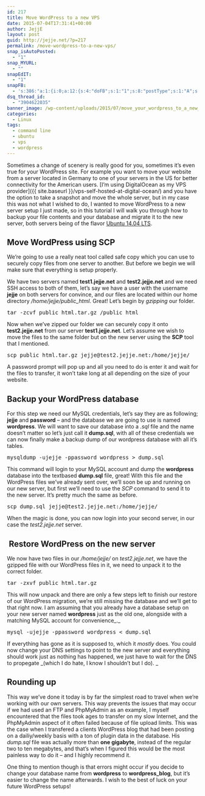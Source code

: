 ```yaml
---
id: 217
title: Move WordPress to a new VPS
date: 2015-07-04T17:31:41+00:00
author: JejjE
layout: post
guid: http://jejje.net/?p=217
permalink: /move-wordpress-to-a-new-vps/
snap_isAutoPosted:
  - "1"
snap_MYURL:
  - ""
snapEdIT:
  - "1"
snapFB:
  - 's:386:"a:1:{i:0;a:12:{s:4:"doFB";s:1:"1";s:8:"postType";s:1:"A";s:10:"AttachPost";s:1:"2";s:10:"SNAPformat";s:44:"%TITLE% at %SITENAME% using the Command Line";s:9:"isAutoImg";s:1:"A";s:8:"imgToUse";s:0:"";s:9:"isAutoURL";s:1:"A";s:8:"urlToUse";s:0:"";s:11:"isPrePosted";s:1:"1";s:8:"isPosted";s:1:"1";s:4:"pgID";s:31:"376126219133781_866370253442706";s:5:"pDate";s:19:"2015-07-04 17:36:58";}}";'
dsq_thread_id:
  - "3904622035"
banner_image: /wp-content/uploads/2015/07/move_your_wordpress_to_a_new_vps_using_command_tools.png
categories:
  - Linux
tags:
  - command line
  - ubuntu
  - vps
  - wordpress
---
```

Sometimes a change of scenery is really good for you, sometimes it&#8217;s even true for your WordPress site. For example you want to move your website from a server located in Germany to one of your servers in the US for better connectivity for the American users. [I&#8217;m using DigitalOcean as my VPS provider]({{ site.baseurl }}/vps-self-hosted-at-digital-ocean/) and you have the option to take a snapshot and move the whole server, but in my case this was not what I wished to do, I wanted to move WordPress to a new server setup I just made, so in this tutorial I will walk you through how to backup your file contents and your database and migrate it to the new server, both servers being of the flavor <a href="http://releases.ubuntu.com/14.04/" target="_blank" rel="nofollow">Ubuntu 14.04 LTS</a>.
<!--more-->
## Move WordPress using SCP

We&#8217;re going to use a really neat tool called safe copy which you can use to securely copy files from one server to another. But before we begin we will make sure that everything is setup properly.

We have two servers named **test1.jejje.net** and **test2.jejje.net** and we need SSH access to both of them, let&#8217;s say we have a user with the username **jejje** on both servers for convince, and our files are located within our home directory _/home/jejje/public_html_. Great! Let&#8217;s begin by _gzipping_ our folder.

<pre class="lang:default decode:true " title="Pack the public_html to public_html.tar.gz">tar -zcvf public_html.tar.gz /public_html</pre>

Now when we&#8217;ve zipped our folder we can securely copy it onto **test2.jejje.net** from our server **test1.jejje.net**. Let&#8217;s assume we wish to move the files to the same folder but on the new server using the **SCP** tool that I mentioned.

<pre class="lang:default decode:true" title="Securely copy file from test1.jejje.net to test2.jejje.net">scp public_html.tar.gz jejje@test2.jejje.net:/home/jejje/</pre>

A password prompt will pop up and all you need to do is enter it and wait for the files to transfer, it won&#8217;t take long at all depending on the size of your website.

## Backup your WordPress database

For this step we need our MySQL credentials, let&#8217;s say they are as following; **jejje** and **password** &#8211; and the database we are going to use is named **wordpress**. We will want to save our database into a _.sql_ file and the name doesn&#8217;t matter so let&#8217;s just call it **dump.sql**, with all of these credentials we can now finally make a backup dump of our wordpress database with all it&#8217;s tables.

<pre class="lang:default decode:true ">mysqldump -ujejje -ppassword wordpress > dump.sql</pre>

This command will login to your MySQL account and dump the **wordpress** database into the textbased **dump.sql** file, great! With this file and the WordPress files we&#8217;ve already sent over, we&#8217;ll soon be up and running on our new server, but first we&#8217;ll need to use the _SCP_ command to send it to the new server. It&#8217;s pretty much the same as before.

<pre class="lang:default decode:true" title="Transfer the SQL-file to the new server">scp dump.sql jejje@test2.jejje.net:/home/jejje/</pre>

When the magic is done, you can now login into your second server, in our case the _test2.jejje.net_ server.

##  Restore WordPress on the new server

We now have two files in our _/home/jejje/_ on _test2.jejje.net_, we have the gzipped file with our WordPress files in it, we need to unpack it to the correct folder.

<pre class="lang:default decode:true" title="Unpack the files">tar -zxvf public_html.tar.gz</pre>

This will now unpack and there are only a few steps left to finish our restore of our WordPress migration, we&#8217;re still missing the database and we&#8217;ll get to that right now. I am assuming that you already have a database setup on your new server named **wordpress** just as the old one, alongside with a matching MySQL account for convenience_._

<pre class="lang:default decode:true " title="Populate your database from the dump.sql">mysql -ujejje -ppassword wordpress < dump.sql</pre>

If everything has gone as it is supposed to, which it _mostly_ does. You could now change your DNS settings to point to the new server and everything should work just as nothing has happened, we just have to wait for the DNS to propegate _(which I do hate, I know I shouldn&#8217;t but I do). _

## Rounding up

This way we&#8217;ve done it today is by far the simplest road to travel when we&#8217;re working with our own servers. This way prevents the issues that may occur if we had used an FTP and PhpMyAdmin as an example, I myself encountered that the files took ages to transfer on my slow Internet, and the PhpMyAdmin aspect of it often failed because of file upload limits. This was the case when I transfered a clients WordPress blog that had been posting on a dailiy/weekly basis with a ton of plugin data in the database. His _dump.sql_ file was actually more than **one gigabyte**, instead of the regular two to ten megabytes, and that&#8217;s when I figured this would be the most painless way to do it &#8211; and I highly recommend it.

One thing to mention though is that errors might occur if you decide to change your database name from **wordpress** to **wordpress_blog**, but it&#8217;s easier to change the name afterwards. I wish to the best of luck on your future WordPress setups!

<div style="font-size:0px;height:0px;line-height:0px;margin:0;padding:0;clear:both">
</div>